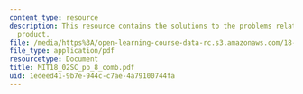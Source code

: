 ```yaml
---
content_type: resource
description: This resource contains the solutions to the problems related to the cross
  product.
file: /media/https%3A/open-learning-course-data-rc.s3.amazonaws.com/18-02sc-multivariable-calculus-fall-2010/1edeed419b7e944cc7ae4a79100744fa_MIT18_02SC_pb_8_comb.pdf
file_type: application/pdf
resourcetype: Document
title: MIT18_02SC_pb_8_comb.pdf
uid: 1edeed41-9b7e-944c-c7ae-4a79100744fa
---
```

